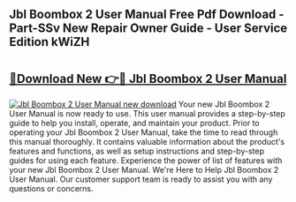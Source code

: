 ## Jbl Boombox 2 User Manual Free Pdf Download - Part-SSv New Repair Owner Guide - User Service Edition kWiZH

# <h2><a href="http://cf29611.oget.top/?id=Jbl+Boombox+2+User+Manual">🔗Download New 👉🔴 Jbl Boombox 2 User Manual</a></h2>

[![Jbl Boombox 2 User Manual new download](https://i.imgur.com/5g1atiW.png)](http://cf29611.oget.top/?id=Jbl+Boombox+2+User+Manual)
Your new Jbl Boombox 2 User Manual is now ready to use. This user manual provides a step-by-step guide to help you install, operate, and maintain your product. Prior to operating your Jbl Boombox 2 User Manual, take the time to read through this manual thoroughly. It contains valuable information about the product's features and functions, as well as setup instructions and step-by-step guides for using each feature. Experience the power of list of features with your new Jbl Boombox 2 User Manual. We're Here to Help Jbl Boombox 2 User Manual. Our customer support team is ready to assist you with any questions or concerns.
